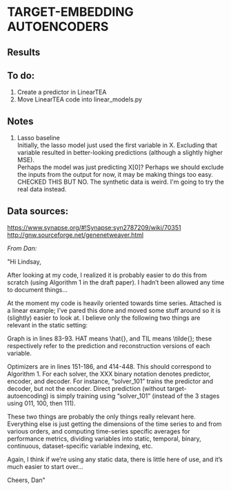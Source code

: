 # TARGET-EMBEDDING AUTOENCODERS

## Results


## To do:
1. Create a predictor in LinearTEA
2. Move LinearTEA code into linear_models.py

## Notes  
1. Lasso baseline  
Initially, the lasso model just used the first variable in X. Excluding that variable resulted in better-looking predictions (although a slightly higher MSE).  
Perhaps the model was just predicting X[0]?
Perhaps we should exclude the inputs from the output for now, it may be making things too easy. CHECKED THIS BUT NO.
The synthetic data is weird. I'm going to try the real data instead.



## Data sources:  
https://www.synapse.org/#!Synapse:syn2787209/wiki/70351
http://gnw.sourceforge.net/genenetweaver.html


*From Dan:*

"Hi Lindsay,

After looking at my code, I realized it is probably easier to do this from scratch (using Algorithm 1 in the draft paper). I hadn’t been allowed any time to document things…

At the moment my code is heavily oriented towards time series. Attached is a linear example; I’ve pared this done and moved some stuff around so it is (slightly) easier to look at. I believe only the following two things are relevant in the static setting:

Graph is in lines 83-93. HAT means \hat{}, and TIL means \tilde{}; these respectively refer to the prediction and reconstruction versions of each variable.

Optimizers are in lines 151-186, and 414-448. This should correspond to Algorithm 1. For each solver, the XXX binary notation denotes predictor, encoder, and decoder. For instance, “solver_101” trains the predictor and decoder, but not the encoder. Direct prediction (without target-autoencoding) is simply training using “solver_101” (instead of the 3 stages using 011, 100, then 111).

These two things are probably the only things really relevant here. Everything else is just getting the dimensions of the time series to and from various orders, and computing time-series specific averages for performance metrics, dividing variables into static, temporal, binary, continuous, dataset-specific variable indexing, etc.

Again, I think if we’re using any static data, there is little here of use, and it’s much easier to start over…

Cheers,
Dan"
